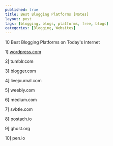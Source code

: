 ```yaml
---
published: true
title: Best Blogging Platforms [Notes]
layout: post
tags: [blogging, blogs, platforms, free, blogs]
categories: [Blogging, Websites]
---
```

10 Best Blogging Platforms on Today's Internet

1] <a href="https://wordpress.com/">wordpress.com</a>

2] tumblr.com

3] blogger.com

4] livejournal.com

5] weebly.com

6] medium.com

7] svbtle.com

8] postach.io

9] ghost.org

10] pen.io
